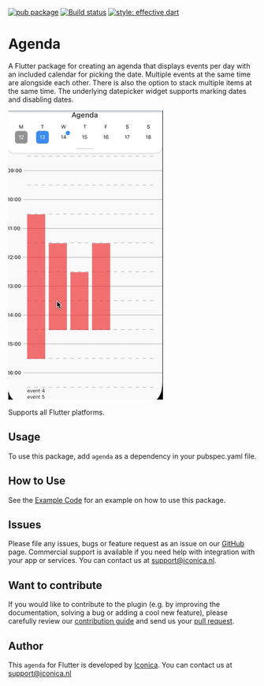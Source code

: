 [![pub package](https://img.shields.io/pub/v/agenda.svg)](https://github.com/Iconica-Development) [![Build status](https://img.shields.io/github/workflow/status/Iconica-Development/agenda/CI)](https://github.com/Iconica-Development/agenda/actions/new) [![style: effective dart](https://img.shields.io/badge/style-effective_dart-40c4ff.svg)](https://github.com/tenhobi/effective_dart) 

# Agenda
A Flutter package for creating an agenda that displays events per day with an included calendar for picking the date. Multiple events at the same time are alongside each other. There is also the option to stack multiple items at the same time.
The underlying datepicker widget supports marking dates and disabling dates.

![Agenda GIF](agenda.gif)

Supports all Flutter platforms.

## Usage

To use this package, add `agenda` as a dependency in your pubspec.yaml file.

## How to Use

See the [Example Code](example/lib/main.dart) for an example on how to use this package.

## Issues

Please file any issues, bugs or feature request as an issue on our [GitHub](https://github.com/Iconica-Development/agenda) page. Commercial support is available if you need help with integration with your app or services. You can contact us at [support@iconica.nl](mailto:support@iconica.nl).

## Want to contribute

If you would like to contribute to the plugin (e.g. by improving the documentation, solving a bug or adding a cool new feature), please carefully review our [contribution guide](./CONTRIBUTING.md) and send us your [pull request](https://github.com/Iconica-Development/agenda/pulls).

## Author

This `agenda` for Flutter is developed by [Iconica](https://iconica.nl). You can contact us at <support@iconica.nl>